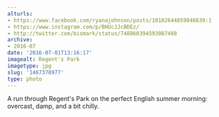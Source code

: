 ```yaml
---
alturls:
- https://www.facebook.com/ryanajohnson/posts/10102644859846639:1
- https://www.instagram.com/p/BHUcJJcBDEz/
- http://twitter.com/bismark/status/748860394593087488
archive:
- 2016-07
date: '2016-07-01T13:16:17'
imagealt: Regent's Park
imagetype: jpg
slug: '1467378977'
type: photo
---
```


A run through Regent's Park on the perfect English summer morning:
overcast, damp, and a bit chilly.
